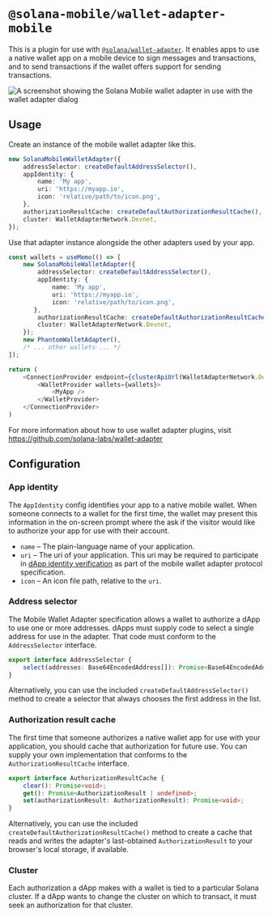 # `@solana-mobile/wallet-adapter-mobile`

This is a plugin for use with [`@solana/wallet-adapter`](https://github.com/solana-labs/wallet-adapter). It enables apps to use a native wallet app on a mobile device to sign messages and transactions, and to send transactions if the wallet offers support for sending transactions.

![A screenshot showing the Solana Mobile wallet adapter in use with the wallet adapter dialog](https://user-images.githubusercontent.com/13243/174880433-92486385-6f9a-4221-bb55-c05bab057be6.png)

## Usage

Create an instance of the mobile wallet adapter like this.

```typescript
new SolanaMobileWalletAdapter({
    addressSelector: createDefaultAddressSelector(),
    appIdentity: {
        name: 'My app',
        uri: 'https://myapp.io',
        icon: 'relative/path/to/icon.png',
    },
    authorizationResultCache: createDefaultAuthorizationResultCache(),
    cluster: WalletAdapterNetwork.Devnet,
});
```

Use that adapter instance alongside the other adapters used by your app.

```typescript
const wallets = useMemo(() => [
    new SolanaMobileWalletAdapter({
        addressSelector: createDefaultAddressSelector(),
        appIdentity: {
            name: 'My app',
            uri: 'https://myapp.io',
            icon: 'relative/path/to/icon.png',
       },
        authorizationResultCache: createDefaultAuthorizationResultCache(),
        cluster: WalletAdapterNetwork.Devnet,
    });
    new PhantomWalletAdapter(),
    /* ... other wallets ... */
]);

return (
    <ConnectionProvider endpoint={clusterApiUrl(WalletAdapterNetwork.Devnet)}>
        <WalletProvider wallets={wallets}>
            <MyApp />
        </WalletProvider>
    </ConnectionProvider>
)
```

For more information about how to use wallet adapter plugins, visit https://github.com/solana-labs/wallet-adapter

## Configuration

### App identity

The `AppIdentity` config identifies your app to a native mobile wallet. When someone connects to a wallet for the first time, the wallet may present this information in the on-screen prompt where the ask if the visitor would like to authorize your app for use with their account.

- `name` &ndash; The plain-language name of your application.
- `uri` &ndash; The uri of your application. This uri may be required to participate in [dApp identity verification](https://github.com/solana-mobile/mobile-wallet-adapter/blob/main/spec/spec.md#dapp-identity-verification) as part of the mobile wallet adapter protocol specification.
- `icon` &ndash; An icon file path, relative to the `uri`.

### Address selector

The Mobile Wallet Adapter specification allows a wallet to authorize a dApp to use one or more addresses. dApps must supply code to select a single address for use in the adapter. That code must conform to the `AddressSelector` interface.

```typescript
export interface AddressSelector {
    select(addresses: Base64EncodedAddress[]): Promise<Base64EncodedAddress>;
}
```

Alternatively, you can use the included `createDefaultAddressSelector()` method to create a selector that always chooses the first address in the list.

### Authorization result cache

The first time that someone authorizes a native wallet app for use with your application, you should cache that authorization for future use. You can supply your own implementation that conforms to the `AuthorizationResultCache` interface.

```typescript
export interface AuthorizationResultCache {
    clear(): Promise<void>;
    get(): Promise<AuthorizationResult | undefined>;
    set(authorizationResult: AuthorizationResult): Promise<void>;
}
```

Alternatively, you can use the included `createDefaultAuthorizationResultCache()` method to create a cache that reads and writes the adapter's last-obtained `AuthorizationResult` to your browser's local storage, if available.

### Cluster

Each authorization a dApp makes with a wallet is tied to a particular Solana cluster. If a dApp wants to change the cluster on which to transact, it must seek an authorization for that cluster.